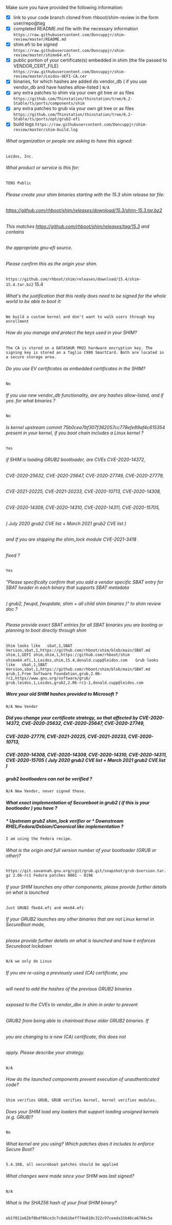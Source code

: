 Make sure you have provided the following information:

 - [x] link to your code branch cloned from rhboot/shim-review in the form user/repo@tag
 - [x] completed README.md file with the necessary information
`https://raw.githubusercontent.com/Doncuppjr/shim-review/master/README.md`
 - [x] shim.efi to be signed
`https://raw.githubusercontent.com/Doncuppjr/shim-review/master/shimx64.efi`
 - [x] public portion of your certificate(s) embedded in shim (the file passed to VENDOR_CERT_FILE)
`https://raw.githubusercontent.com/Doncuppjr/shim-review/master/Leidos-UEFI-CA.cer`
 - [x] binaries, for which hashes are added do vendor_db ( if you use vendor_db and have hashes allow-listed )
`N/A`
 - [x] any extra patches to shim via your own git tree or as files
`https://github.com/Thinstation/thinstation/tree/6.2-Stable/ts/ports/components/shim`
 - [x] any extra patches to grub via your own git tree or as files
`https://github.com/Thinstation/thinstation/tree/6.2-Stable/ts/ports/opt/grub2-efi`
 - [x] build logs
`https://raw.githubusercontent.com/Doncuppjr/shim-review/master/shim-build.log`

###### What organization or people are asking to have this signed:
`Leidos, Inc.`

###### What product or service is this for:
`TENS Public`

###### Please create your shim binaries starting with the 15.3 shim release tar file:
###### https://github.com/rhboot/shim/releases/download/15.3/shim-15.3.tar.bz2
###### This matches https://github.com/rhboot/shim/releases/tag/15.3 and contains
###### the appropriate gnu-efi source.
###### Please confirm this as the origin your shim.
`https://github.com/rhboot/shim/releases/download/15.4/shim-15.4.tar.bz2` 15.4

###### What's the justification that this really does need to be signed for the whole world to be able to boot it:
`We build a custom kernel and don't want to walk users through key enrollment`

###### How do you manage and protect the keys used in your SHIM?
`The CA is stored on a DATASHUR PRO2 hardware encryption key. The signing key is stored an a Taglio C980 SmartCard. Both are located in a secure storage area.`

###### Do you use EV certificates as embedded certificates in the SHIM?
`No`

###### If you use new vendor_db functionality, are any hashes allow-listed, and if yes: for what binaries ?
`No`

###### Is kernel upstream commit 75b0cea7bf307f362057cc778efe89af4c615354 present in your kernel, if you boot chain includes a Linux kernel ?
`Yes`

###### if SHIM is loading GRUB2 bootloader, are CVEs CVE-2020-14372,
###### CVE-2020-25632, CVE-2020-25647, CVE-2020-27749, CVE-2020-27779,
###### CVE-2021-20225, CVE-2021-20233, CVE-2020-10713, CVE-2020-14308,
###### CVE-2020-14309, CVE-2020-14310, CVE-2020-14311, CVE-2020-15705,
###### ( July 2020 grub2 CVE list + March 2021 grub2 CVE list )
###### and if you are shipping the shim_lock module CVE-2021-3418
###### fixed ?
`Yes`

###### "Please specifically confirm that you add a vendor specific SBAT entry for SBAT header in each binary that supports SBAT metadata
###### ( grub2, fwupd, fwupdate, shim + all child shim binaries )" to shim review doc ?
###### Please provide exact SBAT entries for all SBAT binaries you are booting or planning to boot directly through shim
`Shim looks like  
sbat,1,SBAT Version,sbat,1,https://github.com/rhboot/shim/blob/main/SBAT.md  
shim,1,UEFI shim,shim,1,https://github.com/rhboot/shim  
shimx64.efi,1,Leidos,shim,15.4,donald.cupp@leidos.com  
`
`Grub looks like  
sbat,1,SBAT Version,sbat,1,https://github.com/rhboot/shim/blob/main/SBAT.md  
grub,1,Free Software Foundation,grub,2.06-rc1,https//www.gnu.org/software/grub/  
grub.leidos,1,Leidos,grub2,2.06-rc1-1,donald.cupp@leidos.com  
`

##### Were your old SHIM hashes provided to Microsoft ?
`N/A New Vendor`

##### Did you change your certificate strategy, so that affected by CVE-2020-14372, CVE-2020-25632, CVE-2020-25647, CVE-2020-27749,
##### CVE-2020-27779, CVE-2021-20225, CVE-2021-20233, CVE-2020-10713,
##### CVE-2020-14308, CVE-2020-14309, CVE-2020-14310, CVE-2020-14311, CVE-2020-15705 ( July 2020 grub2 CVE list + March 2021 grub2 CVE list )
##### grub2 bootloaders can not be verified ?
`N/A New Vendor, never signed those.`

##### What exact implementation of Secureboot in grub2 ( if this is your bootloader ) you have ?
##### * Upstream grub2 shim_lock verifier or * Downstream RHEL/Fedora/Debian/Canonical like implementation ?
`I am using the Fedora recipe.`

###### What is the origin and full version number of your bootloader (GRUB or other)?
`https://git.savannah.gnu.org/cgit/grub.git/snapshot/grub-$version.tar.gz 2.06-rc1 Fedora patches 0001 - 0196`

###### If your SHIM launches any other components, please provide further details on what is launched
`Just GRUB2 fbx64.efi and mmx64.efi`

###### If your GRUB2 launches any other binaries that are not Linux kernel in SecureBoot mode,
###### please provide further details on what is launched and how it enforces Secureboot lockdown
`N/A we only do Linux`

###### If you are re-using a previously used (CA) certificate, you
###### will need to add the hashes of the previous GRUB2 binaries
###### exposed to the CVEs to vendor_dbx in shim in order to prevent
###### GRUB2 from being able to chainload those older GRUB2 binaries. If
###### you are changing to a new (CA) certificate, this does not
###### apply. Please describe your strategy.
`N/A`

###### How do the launched components prevent execution of unauthenticated code?
`Shim verifies GRUB, GRUB verifies kernel, kernel verifies modules.`

###### Does your SHIM load any loaders that support loading unsigned kernels (e.g. GRUB)?
`No`

###### What kernel are you using? Which patches does it includes to enforce Secure Boot?
`5.4.108, all secureboot patches should be applied`

###### What changes were made since your SHIM was last signed?
`N/A`

###### What is the SHA256 hash of your final SHIM binary?
`eb1f011e62bf8bdf86ce3c7c8eb1beff74e810c322c97ceeda31b46ca6704c5e`

